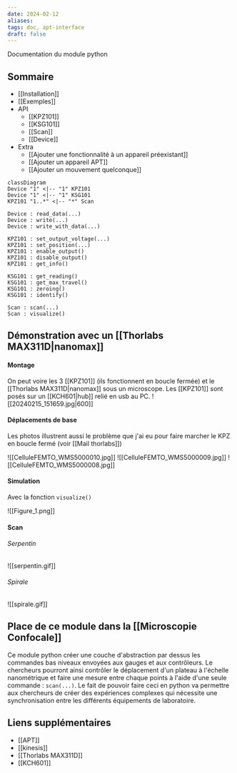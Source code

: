 ```yaml
---
date: 2024-02-12
aliases: 
tags: doc, apt-interface
draft: false
---
```


Documentation du module python

## Sommaire

- [[Installation]]
- [[Exemples]]
- API
	- [[KPZ101]]
	- [[KSG101]]
	- [[Scan]]
	- [[Device]]
- Extra
	- [[Ajouter une fonctionnalité à un appareil préexistant]]
	- [[Ajouter un appareil APT]]
	- [[Ajouter un mouvement quelconque]]

```mermaid
classDiagram
Device "1" <|-- "1" KPZ101
Device "1" <|-- "1" KSG101
KPZ101 "1..*" <|-- "*" Scan

Device : read_data(...)
Device : write(...)
Device : write_with_data(...)

KPZ101 : set_output_voltage(...)
KPZ101 : set_position(...)
KPZ101 : enable_output()
KPZ101 : disable_output()
KPZ101 : get_info()

KSG101 : get_reading()
KSG101 : get_max_travel()
KSG101 : zeroing()
KSG101 : identify()

Scan : scan(...)
Scan : visualize()
```

## Démonstration avec un [[Thorlabs MAX311D|nanomax]]

#### Montage

On peut voire les 3 [[KPZ101]] (ils fonctionnent en boucle fermée) et le [[Thorlabs MAX311D|nanomax]] sous un microscope. Les [[KPZ101]] sont posés sur un [[KCH601|hub]] relié en usb au PC.
![[20240215_151659.jpg|600]]

#### Déplacements de base

Les photos illustrent aussi le problème que j'ai eu pour faire marcher le KPZ en boucle fermé (voir [[Mail thorlabs]])

![[CelluleFEMTO_WMS5000010.jpg]]
![[CelluleFEMTO_WMS5000009.jpg]]
![[CelluleFEMTO_WMS5000008.jpg]]
#### Simulation

Avec la fonction `visualize()`

![[Figure_1.png]]

#### Scan 

###### Serpentin
![[serpentin.gif]]

###### Spirale
![[spirale.gif]]


## Place de ce module dans la [[Microscopie Confocale]] 

Ce module python créer une couche d'abstraction par dessus les commandes bas niveaux envoyées aux gauges et aux contrôleurs. Le chercheurs pourront ainsi contrôler le déplacement d'un plateau à l'échelle nanométrique et faire une mesure entre chaque points à l'aide d'une seule commande : `scan(...)`. Le fait de pouvoir faire ceci en python va permettre aux chercheurs de créer des expériences complexes qui nécessite une synchronisation entre les différents équipements de laboratoire.

## Liens supplémentaires
- [[APT]]
- [[kinesis]]
- [[Thorlabs MAX311D]]
- [[KCH601]]
